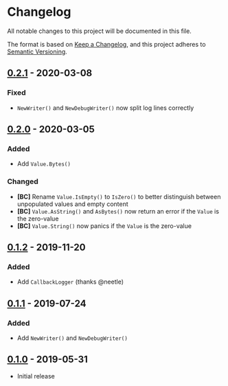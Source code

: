 # Changelog

All notable changes to this project will be documented in this file.

The format is based on [Keep a Changelog], and this project adheres to
[Semantic Versioning].

<!-- references -->
[Keep a Changelog]: https://keepachangelog.com/en/1.0.0/
[Semantic Versioning]: https://semver.org/spec/v2.0.0.html

## [0.2.1] - 2020-03-08

### Fixed

- `NewWriter()` and `NewDebugWriter()` now split log lines correctly

## [0.2.0] - 2020-03-05

### Added

- Add `Value.Bytes()`

### Changed

- **[BC]** Rename `Value.IsEmpty()` to `IsZero()` to better distinguish between unpopulated values and empty content
- **[BC]** `Value.AsString()` and `AsBytes()` now return an error if the `Value` is the zero-value
- **[BC]** `Value.String()` now panics if the `Value` is the zero-value

## [0.1.2] - 2019-11-20

### Added

- Add `CallbackLogger` (thanks @neetle)

## [0.1.1] - 2019-07-24

### Added

- Add `NewWriter()` and `NewDebugWriter()`

## [0.1.0] - 2019-05-31

- Initial release

<!-- references -->
[Unreleased]: https://github.com/dogmatiq/dogma
[0.1.0]: https://github.com/dogmatiq/dogma/releases/tag/v0.1.0
[0.1.1]: https://github.com/dogmatiq/dogma/releases/tag/v0.1.1
[0.1.2]: https://github.com/dogmatiq/dogma/releases/tag/v0.1.2
[0.2.0]: https://github.com/dogmatiq/dogma/releases/tag/v0.2.0
[0.2.1]: https://github.com/dogmatiq/dogma/releases/tag/v0.2.1

<!-- version template
## [0.0.1] - YYYY-MM-DD

### Added
### Changed
### Deprecated
### Removed
### Fixed
### Security
-->

